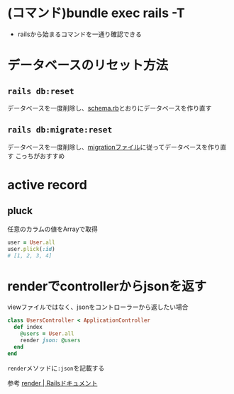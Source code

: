 # (コマンド)bundle exec rails -T
- railsから始まるコマンドを一通り確認できる

# データベースのリセット方法
## `rails db:reset`
データベースを一度削除し、<u>schema.rb</u>とおりにデータベースを作り直す

## `rails db:migrate:reset`
データベースを一度削除し、<u>migrationファイル</u>に従ってデータベースを作り直す
こっちがおすすめ

# active record
## pluck
任意のカラムの値をArrayで取得

```ruby
user = User.all
user.plick(:id)
# [1, 2, 3, 4]
```

# renderでcontrollerからjsonを返す
viewファイルではなく、jsonをコントローラーから返したい場合

```ruby
class UsersController < ApplicationController
  def index
    @users = User.all
    render json: @users
  end
end
```
`render`メソッドに`:json`を記載する

参考 [render \| Railsドキュメント](https://railsdoc.com/page/render)